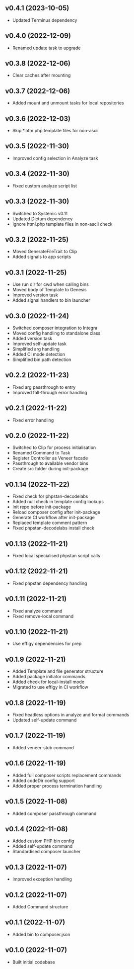 ## v0.4.1 (2023-10-05)
* Updated Terminus dependency

## v0.4.0 (2022-12-09)
* Renamed update task to upgrade

## v0.3.8 (2022-12-06)
* Clear caches after mounting

## v0.3.7 (2022-12-06)
* Added mount and unmount tasks for local repositories

## v0.3.6 (2022-12-03)
* Skip *.htm.php template files for non-ascii

## v0.3.5 (2022-11-30)
* Improved config selection in Analyze task

## v0.3.4 (2022-11-30)
* Fixed custom analyze script list

## v0.3.3 (2022-11-30)
* Switched to Systemic v0.11
* Updated Dictum dependency
* Ignore html.php template files in non-ascii check

## v0.3.2 (2022-11-25)
* Moved GenerateFileTrait to Clip
* Added signals to app scripts

## v0.3.1 (2022-11-25)
* Use run dir for cwd when calling bins
* Moved body of Template to Genesis
* Improved version task
* Added signal handlers to bin launcher

## v0.3.0 (2022-11-24)
* Switched composer integration to Integra
* Moved config handling to standalone class
* Added version task
* Improved self-update task
* Simplified arg handling
* Added CI mode detection
* Simplified bin path detection

## v0.2.2 (2022-11-23)
* Fixed arg passthrough to entry
* Improved fall-through error handling

## v0.2.1 (2022-11-22)
* Fixed error handling

## v0.2.0 (2022-11-22)
* Switched to Clip for process initialisation
* Renamed Command to Task
* Register Controller as Veneer facade
* Passthrough to available vendor bins
* Create src folder during init-package

## v0.1.14 (2022-11-22)
* Fixed check for phpstan-decodelabs
* Added null check in template config lookups
* Init repo before init-package
* Reload composer config after init-package
* Generate CI workflow after init-package
* Replaced template comment pattern
* Fixed phpstan-decodelabs install check

## v0.1.13 (2022-11-21)
* Fixed local specialised phpstan script calls

## v0.1.12 (2022-11-21)
* Fixed phpstan dependency handling

## v0.1.11 (2022-11-21)
* Fixed analyze command
* Fixed remove-local command

## v0.1.10 (2022-11-21)
* Use effigy dependencies for prep

## v0.1.9 (2022-11-21)
* Added Template and file generator structure
* Added package initiator commands
* Added check for local-install mode
* Migrated to use effigy in CI workflow

## v0.1.8 (2022-11-19)
* Fixed headless options in analyze and format commands
* Updated self-update command

## v0.1.7 (2022-11-19)
* Added veneer-stub command

## v0.1.6 (2022-11-19)
* Added full composer scripts replacement commands
* Added codeDir config support
* Added proper process termination handling

## v0.1.5 (2022-11-08)
* Added composer passthrough command

## v0.1.4 (2022-11-08)
* Added custom PHP bin config
* Added self-update command
* Standardised composer launcher

## v0.1.3 (2022-11-07)
* Improved exception handling

## v0.1.2 (2022-11-07)
* Added Command structure

## v0.1.1 (2022-11-07)
* Added bin to composer.json

## v0.1.0 (2022-11-07)
* Built initial codebase
